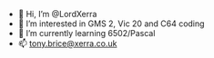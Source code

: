 - 👋 Hi, I’m @LordXerra
- 👀 I’m interested in GMS 2, Vic 20 and C64 coding
- 🌱 I’m currently learning 6502/Pascal
- 📫 tony.brice@xerra.co.uk

<!--- This is a comment --->
